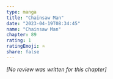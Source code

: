 ```yaml
---
type: manga
title: "Chainsaw Man"
date: "2023-04-19T08:34:45"
name: "Chainsaw Man"
chapter: 89
rating: 1
ratingEmoji: ⭐️
share: false
---
```


*[No review was written for this chapter]*
